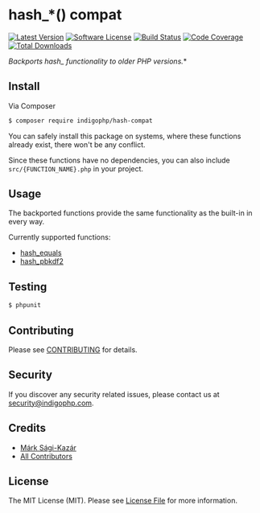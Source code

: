 # hash_*() compat

[![Latest Version](https://img.shields.io/github/release/indigophp/hash-compat.svg?style=flat-square)](https://github.com/indigophp/hash-compat/releases)
[![Software License](https://img.shields.io/badge/license-MIT-brightgreen.svg?style=flat-square)](LICENSE)
[![Build Status](https://img.shields.io/travis/indigophp/hash-compat.svg?style=flat-square)](https://travis-ci.org/indigophp/hash-compat)
[![Code Coverage](https://img.shields.io/scrutinizer/coverage/g/indigophp/hash-compat.svg?style=flat-square)](https://scrutinizer-ci.com/g/indigophp/hash-compat)
[![Total Downloads](https://img.shields.io/packagist/dt/indigophp/hash-compat.svg?style=flat-square)](https://packagist.org/packages/indigophp/hash-compat)

**Backports hash_* functionality to older PHP versions.**


## Install

Via Composer

``` bash
$ composer require indigophp/hash-compat
```

You can safely install this package on systems, where these functions already exist, there won't be any conflict.

Since these functions have no dependencies, you can also include `src/{FUNCTION_NAME}.php` in your project.


## Usage

The backported functions provide the same functionality as the built-in in every way.

Currently supported functions:
- [hash_equals](http://php.net/manual/en/function.hash-equals.php)
- [hash_pbkdf2](http://php.net/manual/en/function.hash-pbkdf2.php)


## Testing

``` bash
$ phpunit
```


## Contributing

Please see [CONTRIBUTING](CONTRIBUTING.md) for details.


## Security

If you discover any security related issues, please contact us at [security@indigophp.com](mailto:security@indigophp.com).


## Credits

- [Márk Sági-Kazár](https://github.com/sagikazarmark)
- [All Contributors](https://github.com/indigophp/hash-compat/contributors)


## License

The MIT License (MIT). Please see [License File](LICENSE) for more information.
